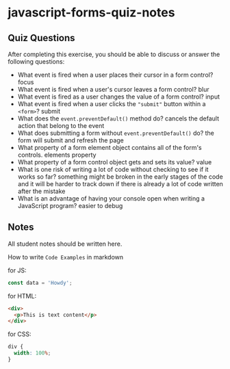 # javascript-forms-quiz-notes

## Quiz Questions

After completing this exercise, you should be able to discuss or answer the following questions:

- What event is fired when a user places their cursor in a form control?
  focus
- What event is fired when a user's cursor leaves a form control?
  blur
- What event is fired as a user changes the value of a form control?
  input
- What event is fired when a user clicks the `"submit"` button within a `<form>`?
  submit
- What does the `event.preventDefault()` method do?
  cancels the default action that belong to the event
- What does submitting a form without `event.preventDefault()` do?
  the form will submit and refresh the page
- What property of a form element object contains all of the form's controls.
  elements property
- What property of a form control object gets and sets its value?
  value
- What is one risk of writing a lot of code without checking to see if it works so far?
  something might be broken in the early stages of the code and it will be harder to track down if there is already a lot of code written after the mistake
- What is an advantage of having your console open when writing a JavaScript program?
  easier to debug

## Notes

All student notes should be written here.

How to write `Code Examples` in markdown

for JS:

```javascript
const data = 'Howdy';
```

for HTML:

```html
<div>
  <p>This is text content</p>
</div>
```

for CSS:

```css
div {
  width: 100%;
}
```
